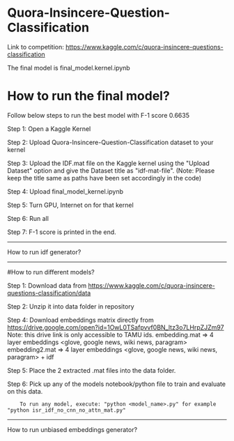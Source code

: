 # Quora-Insincere-Question-Classification
Link to competition: https://www.kaggle.com/c/quora-insincere-questions-classification

The final model is final_model.kernel.ipynb

# How to run the final model?
Follow below steps to run the best model with F-1 score 0.6635

Step 1: Open a Kaggle Kernel

Step 2: Upload Quora-Insincere-Question-Classification dataset to your kernel

Step 3: Upload the IDF.mat file on the Kaggle kernel using the "Upload Dataset" option and give the Dataset title as "idf-mat-file". (Note: Please keep the title same as paths have been set accordingly in the code) 

Step 4: Upload final_model_kernel.ipynb

Step 5: Turn GPU, Internet on for that kernel

Step 6: Run all

Step 7: F-1 score is printed in the end.

------------------------------------------------------------------------------------------------------------------------------------------
How to run idf generator?





----------------------------------------------------------------------------------------------------------------------------------------

#How to run different models?


Step 1: Download data from https://www.kaggle.com/c/quora-insincere-questions-classification/data

Step 2: Unzip it into data folder in repository

Step 4: Download embeddings matrix directly from https://drive.google.com/open?id=1OwL0TSafpvvf0BN_ltz3o7LHrpZJZm97 
        <to reduce computation time>
Note: this drive link is only accessible to TAMU ids.
        embedding.mat => 4 layer embeddings <glove, google news, wiki news, paragram>
        embedding2.mat => 4 layer embeddings <glove, google news, wiki news, paragram> + idf

Step 5: Place the 2 extracted .mat files into the data folder.

Step 6: Pick up any of the models notebook/python file to train and evaluate on this data.
        
        To run any model, execute: "python <model_name>.py" for example "python isr_idf_no_cnn_no_attn_mat.py"
----------------------------------------------------------------------------------------------------------------------------------------














How to run unbiased embeddings generator?
